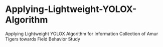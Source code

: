 # Applying-Lightweight-YOLOX-Algorithm
Applying Lightweight YOLOX Algorithm for Information Collection of Amur Tigers towards Field Behavior Study
